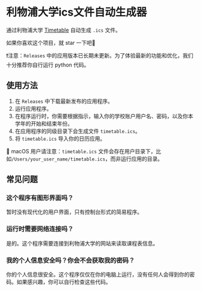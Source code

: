 # 利物浦大学ics文件自动生成器

通过利物浦大学 [Timetable](https://timetables.liverpool.ac.uk) 自动生成 `.ics` 文件。

如果你喜欢这个项目，就 star 一下吧🌟

❗注意：`Releases` 中的应用版本已长期未更新。为了体验最新的功能和优化，我们十分推荐你自行运行 python 代码。

## 使用方法
1. 在 `Releases` 中下载最新发布的应用程序。
2. 运行应用程序。
3. 在程序运行时，你需要根据指示，输入你的学校账户用户名、密码，以及你本学年的开始和结束年份。
4. 在应用程序的同级目录下会生成文件 `timetable.ics`。
5. 将 `timetable.ics` 导入你的日历应用。

 macOS 用户请注意：`timetable.ics` 文件会存在用户目录下，比如`/Users/your_user_name/timetable.ics`，而非运行应用的目录。

## 常见问题
### 这个程序有图形界面吗？
暂时没有现代化的用户界面，只有控制台形式的简易程序。

### 运行时需要网络连接吗？
是的。这个程序需要连接到利物浦大学的网站来读取课程表信息。

### 我的个人信息安全吗？你会不会获取我的密码？
你的个人信息很安全。这个程序仅仅在你的电脑上运行，没有任何人会得到你的密码。如果感兴趣，你可以自行检查这些代码。
